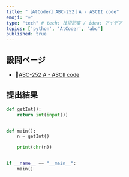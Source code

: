 ```yaml
---
title: "［AtCoder］ABC-252｜A - ASCII code"
emoji: "⌨️"
type: "tech" # tech: 技術記事 / idea: アイデア
topics: ['python', 'AtCoder', 'abc']
published: true
---
```


## 設問ページ

- 🔗[ABC-252 A - ASCII code](https://atcoder.jp/contests/abc252/tasks/abc252_a)

## 提出結果

```python
def getInt():
    return int(input())


def main():
    n = getInt()

    print(chr(n))


if __name__ == "__main__":
    main()
```
